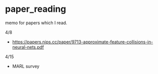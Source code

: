 # paper_reading
memo for papers which I read.

4/8
- https://papers.nips.cc/paper/9713-approximate-feature-collisions-in-neural-nets.pdf



4/15

- MARL survey
